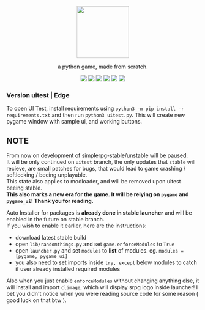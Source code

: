 <p align="center"> <image src="srpg-uitest.svg" height=136/> <p/>
<p align="center"> a python game, made from scratch. </center>
<p align="center">
  <image src="https://img.shields.io/github/last-commit/reversee-dev/simplerpg/stable?style=flat-plastic"/>
  <image src="https://img.shields.io/github/repo-size/reversee-dev/simplerpg?style=flat-plastic"/>
  <image src="https://img.shields.io/github/stars/reversee-dev/simplerpg?style=social"/>
  <image src="https://img.shields.io/badge/python-3.10-blueviolet?style=flat-plastic"/>
  <image src="https://img.shields.io/badge/version-uitest-ff69b4?style=flat-plastic"/>
  <image src="https://img.shields.io/badge/stable-ff6ba2?style=flat-plastic"/>
</p>

### Version uitest | Edge
To open UI Test, install requirements using ```python3 -m pip install -r requirements.txt``` and then run ```python3 uitest.py```. This will create new pygame window with sample ui, and working buttons.  

## NOTE
From now on development of simplerpg-stable/unstable will be paused.   
It will be only continued on ```uitest``` branch, the only updates that ```stable``` will recieve, are small patches for bugs, that would lead to game crashing / softlocking / beeing unplayable.  
This state also applies to modloader, and will be removed upon uitest beeing stable.   
**This also marks a new era for the game. It will be relying on ```pygame``` and ```pygame_ui```! Thank you for reading.**  

Auto Installer for packages is **already done in stable launcher** and will be enabled in the future on stable branch.  
If you wish to enable it earlier, here are the instructions:
* download latest stable build 
* open ```lib/randomthings.py``` and set ```game.enforceModules``` to ``True``
* open ```launcher.py``` and set ```modules``` to **list** of modules. eg. ```modules = [pygame, pygame_ui]```
* you also need to set imports inside ```try, except``` below modules to catch if user already installed required modules

Also when you just enable ```enforceModules``` without changing anything else, it will install and import ```climage```, which will display srpg logo inside launcher! I bet you didn't notice when you were reading source code for some reason ( good luck on that btw ).
